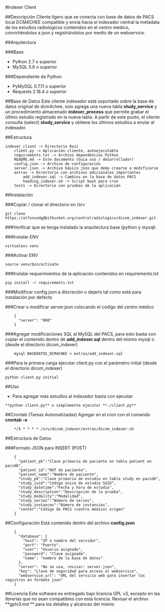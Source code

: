 #Indexer Client



##Descripción
Cliente ligero que se conecta con base de datos de PACS local DCM4CHEE compatible y envía hacia el indexador central la metadata de los estudios radiológicos contenidos en el centro médico, convirtiéndolos a json y registrándolos por medio de un webservice.


##Arquitectura

###Base
* Python 2.7 o superior
* MySQL 5.6 o superior

###Dependiente de Python
* PyMySQL 0.7.11 o superior
* Requests 2.18.4 o superior


##Base de Datos
Este cliente indexador está soportado sobre la base de datos original de dcm4chee, solo agrega una nueva tabla **study_service** y un procedimiento almacenado **indexer_process** que permite grabar el último estudio registrado en la nueva tabla.
A partir de este punto, el cliente consulta (select) **study_service** y obtiene los últimos estudios a enviar al indexador.


##Estructura
```
indexer_client -> Directorio Raiz
    client.py -> Aplicación cliente, autoejecutable
    requirements.txt -> Archivo dependencias Python
    README.md -> Este documento (Guia uso / desarrollador)
    config.json -> Archivo de configuración
    server.json -> Archivo básico json que debe crearse o modificarse
    extras -> Directorio con archivos adicionales importantes
        add_indexer.sql -> Cambios en la base de datos PACS
        heading_indexer.sh -> Script bash para cron
    tests -> Directorio con pruebas de la aplicación
```

    
##Instalación

###Copiar / clonar el directorio en /srv
```
git clone https://alfonsodg@bitbucket.org/controlradiologico/dicom_indexer.git
```

###Verificar que se tenga instalado la arquitectura base (python y mysql)

###Instalar ENV
```
virtualenv venv
```

###Activar ENV
```
source venv/bin/activate
```

###Instalar requerimientos de la aplicación contenidos en requirements.txt
```
pip install -r requirements.txt
```

###Modificar config.json a discreción o dejarlo tal como está para instalación por defecto

###Crear o modificar server.json colocando el código del centro médico
```
    {
      "server": "000"
    }
```

###Agregar modificaciones SQL al MySQL del PACS, para esto basta con copiar el contenido dentro de **add_indexer.sql** dentro del mismo mysql o (desde el directorio dicom_indexer)
```
    mysql BASEDATOS_DCM4CHEE < extras/add_indexer.sql
```

###Para la primera carga ejecutar client.py con el parámetro initial (desde el directorio dicom_indexer)
```
python client.py initial
```


##Uso

* Para agregar más estudios al indexador basta con ejecutar
```
**python client.py** o simplemente ejecutar **./client.py**
```


##Crontab (Tareas Automatizadas)
Agregar en el cron con el comando **crontab -e**
```
    */5 * * * * /srv/dicom_indexer/extras/dicom_indexer.sh
```


##Estructura de Datos

###Formato JSON para INSERT (POST)
```
    {
      "patient_pk":"Clave primaria de paciente en tabla patient en pacsdb",
      "patient_id":"RUT de paciente",
      "patient_name":"Nombre de paciente",
      "study_pk":"Clave primaria de estudio en tabla study en pacsdb",
      "study_iuid":"Código único de estudio SUID",
      "study_datetime":"Fecha y hora de estudio",
      "study_description":"Descripción de la prueba",
      "study_modality":"Modalidad",
      "study_series":"Número de series",
      "study_instances":"Número de instancias",
      "center":"Código de PACS (centro médico) origen"
    }
```

##Configuración
Está contenido dentro del archivo **config.json**
```
    {
      "database": {
        "host": "IP o nombre del servidor",
        "port": "Puerto",
        "user": "Usuario asignado",
        "password": "Clave asignada",
        "name": "nombre de la base de datos"
      },
      "server": "No se usa, revisar: server.json",
      "key": "Llave de seguridad para acceso al webservice",
      "webservice_url": "URL del servicio web para insertar los registros en formato json"
    }
```


##Licencia
Este software es entregado bajo licencia GPL v3, excepto en las librerías que no sean compatibles con esta licencia.  Revisar el archivo **gplv3.md
** para los detalles y alcances del mismo

